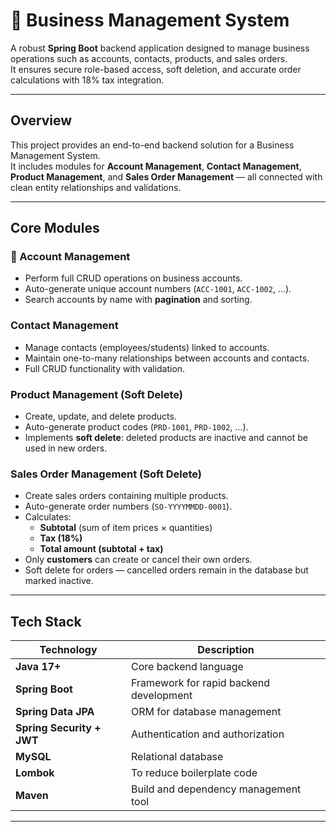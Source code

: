 # 🧾 Business Management System

A robust **Spring Boot** backend application designed to manage business operations such as accounts, contacts, products, and sales orders.  
It ensures secure role-based access, soft deletion, and accurate order calculations with 18% tax integration.

---

##  Overview

This project provides an end-to-end backend solution for a Business Management System.  
It includes modules for **Account Management**, **Contact Management**, **Product Management**, and **Sales Order Management** — all connected with clean entity relationships and validations.

---

##  Core Modules

### 🏢 Account Management
- Perform full CRUD operations on business accounts.  
- Auto-generate unique account numbers (`ACC-1001`, `ACC-1002`, ...).  
- Search accounts by name with **pagination** and sorting.  

### Contact Management
- Manage contacts (employees/students) linked to accounts.  
- Maintain one-to-many relationships between accounts and contacts.  
- Full CRUD functionality with validation.

###  Product Management (Soft Delete)
- Create, update, and delete products.  
- Auto-generate product codes (`PRD-1001`, `PRD-1002`, ...).  
- Implements **soft delete**: deleted products are inactive and cannot be used in new orders.  

###  Sales Order Management (Soft Delete)
- Create sales orders containing multiple products.  
- Auto-generate order numbers (`SO-YYYYMMDD-0001`).  
- Calculates:
  - **Subtotal** (sum of item prices × quantities)
  - **Tax (18%)**
  - **Total amount (subtotal + tax)**
- Only **customers** can create or cancel their own orders.  
- Soft delete for orders — cancelled orders remain in the database but marked inactive.

---

##  Tech Stack

| Technology | Description |
|-------------|--------------|
| **Java 17+** | Core backend language |
| **Spring Boot** | Framework for rapid backend development |
| **Spring Data JPA** | ORM for database management |
| **Spring Security + JWT** | Authentication and authorization |
| **MySQL** | Relational database |
| **Lombok** | To reduce boilerplate code |
| **Maven** | Build and dependency management tool |

---
